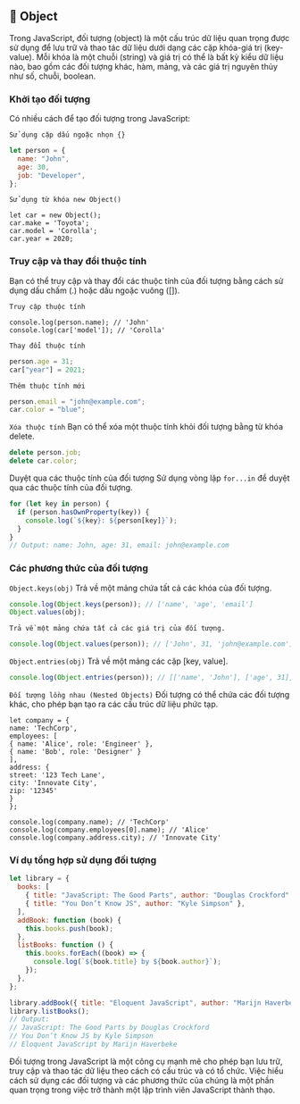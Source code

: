 ## 📒 Object

Trong JavaScript, đối tượng (object) là một cấu trúc dữ liệu quan trọng được sử dụng để lưu trữ và thao tác dữ liệu dưới dạng các cặp khóa-giá trị (key-value). Mỗi khóa là một chuỗi (string) và giá trị có thể là bất kỳ kiểu dữ liệu nào, bao gồm các đối tượng khác, hàm, mảng, và các giá trị nguyên thủy như số, chuỗi, boolean.

### Khởi tạo đối tượng

Có nhiều cách để tạo đối tượng trong JavaScript:

`Sử dụng cặp dấu ngoặc nhọn {}`

```javascript
let person = {
  name: "John",
  age: 30,
  job: "Developer",
};
```

`Sử dụng từ khóa new Object()`

```javscript
let car = new Object();
car.make = 'Toyota';
car.model = 'Corolla';
car.year = 2020;
```

### Truy cập và thay đổi thuộc tính

Bạn có thể truy cập và thay đổi các thuộc tính của đối tượng bằng cách sử dụng dấu chấm (.) hoặc dấu ngoặc vuông ([]).

`Truy cập thuộc tính`

```javscript
console.log(person.name); // 'John'
console.log(car['model']); // 'Corolla'
```

`Thay đổi thuộc tính`

```javascript
person.age = 31;
car["year"] = 2021;
```

`Thêm thuộc tính mới`

```javascript
person.email = "john@example.com";
car.color = "blue";
```

`Xóa thuộc tính`
Bạn có thể xóa một thuộc tính khỏi đối tượng bằng từ khóa delete.

```javascript
delete person.job;
delete car.color;
```

Duyệt qua các thuộc tính của đối tượng
Sử dụng vòng lặp `for...in` để duyệt qua các thuộc tính của đối tượng.

```javascript
for (let key in person) {
  if (person.hasOwnProperty(key)) {
    console.log(`${key}: ${person[key]}`);
  }
}
// Output: name: John, age: 31, email: john@example.com
```

### Các phương thức của đối tượng

`Object.keys(obj)`
Trả về một mảng chứa tất cả các khóa của đối tượng.

```javascript
console.log(Object.keys(person)); // ['name', 'age', 'email']
Object.values(obj);
```

`Trả về một mảng chứa tất cả các giá trị của đối tượng.`

```javascript
console.log(Object.values(person)); // ['John', 31, 'john@example.com']
```

`Object.entries(obj)`
Trả về một mảng các cặp [key, value].

```javascript
console.log(Object.entries(person)); // [['name', 'John'], ['age', 31], ['email', 'john@example.com']]
```

`Đối tượng lồng nhau (Nested Objects)`
Đối tượng có thể chứa các đối tượng khác, cho phép bạn tạo ra các cấu trúc dữ liệu phức tạp.

```javascríp
let company = {
name: 'TechCorp',
employees: [
{ name: 'Alice', role: 'Engineer' },
{ name: 'Bob', role: 'Designer' }
],
address: {
street: '123 Tech Lane',
city: 'Innovate City',
zip: '12345'
}
};

console.log(company.name); // 'TechCorp'
console.log(company.employees[0].name); // 'Alice'
console.log(company.address.city); // 'Innovate City'
```

### Ví dụ tổng hợp sử dụng đối tượng

```javascript
let library = {
  books: [
    { title: "JavaScript: The Good Parts", author: "Douglas Crockford" },
    { title: "You Don’t Know JS", author: "Kyle Simpson" },
  ],
  addBook: function (book) {
    this.books.push(book);
  },
  listBooks: function () {
    this.books.forEach((book) => {
      console.log(`${book.title} by ${book.author}`);
    });
  },
};

library.addBook({ title: "Eloquent JavaScript", author: "Marijn Haverbeke" });
library.listBooks();
// Output:
// JavaScript: The Good Parts by Douglas Crockford
// You Don’t Know JS by Kyle Simpson
// Eloquent JavaScript by Marijn Haverbeke
```

Đối tượng trong JavaScript là một công cụ mạnh mẽ cho phép bạn lưu trữ, truy cập và thao tác dữ liệu theo cách có cấu trúc và có tổ chức. Việc hiểu cách sử dụng các đối tượng và các phương thức của chúng là một phần quan trọng trong việc trở thành một lập trình viên JavaScript thành thạo.
